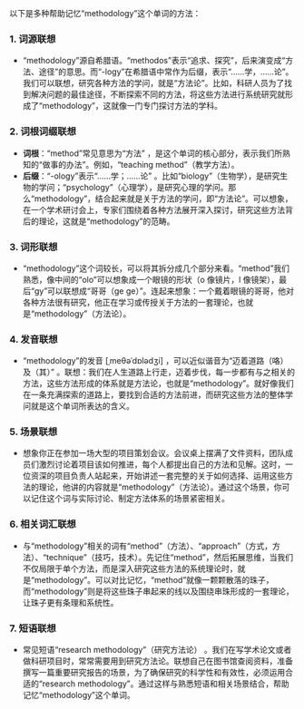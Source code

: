 以下是多种帮助记忆“methodology”这个单词的方法：

### 1. 词源联想
 - “methodology”源自希腊语。“methodos”表示“追求、探究”，后来演变成“方法、途径”的意思。而“-logy”在希腊语中常作为后缀，表示“……学，……论”。我们可以联想，研究各种方法的学问，就是“方法论”。比如，科研人员为了找到解决问题的最佳途径，不断探索不同的方法，将这些方法进行系统研究就形成了“methodology”，这就像一门专门探讨方法的学科。

### 2. 词根词缀联想
 - **词根**：“method”常见意思为“方法” ，是这个单词的核心部分，表示我们所熟知的“做事的办法”。例如，“teaching method”（教学方法）。
 - **后缀**：“-ology”表示“……学；……论” 。比如“biology”（生物学），是研究生物的学问；“psychology”（心理学），是研究心理的学问。那么“methodology”，结合起来就是关于方法的学问，即“方法论”。可以想象，在一个学术研讨会上，专家们围绕着各种方法展开深入探讨，研究这些方法背后的理论，这就是“methodology”的范畴。

### 3. 词形联想
 - “methodology”这个词较长，可以将其拆分成几个部分来看。“method”我们熟悉，像中间的“olo”可以想象成一个眼镜的形状（o 像镜片，l 像镜架），最后“gy”可以联想成“哥哥（ge ge）”。连起来想象：一个戴着眼镜的哥哥，他对各种方法很有研究，他正在学习或传授关于方法的一套理论，也就是“methodology”（方法论）。

### 4. 发音联想
 - “methodology”的发音 [ˌmeθəˈdɒlədʒi] ，可以近似谐音为“迈着道路（咯）及（其）” 。联想：我们在人生道路上行走，迈着步伐，每一步都有与之相关的方法，这些方法形成的体系就是方法论，也就是“methodology”。就好像我们在一条充满探索的道路上，要找到合适的方法前进，而研究这些方法的整体学问就是这个单词所表达的含义。

### 5. 场景联想
 - 想象你正在参加一场大型的项目策划会议。会议桌上摆满了文件资料，团队成员们激烈讨论着项目该如何推进，每个人都提出自己的方法和见解。这时，一位资深的项目负责人站起来，开始讲述一套完整的关于如何选择、运用这些方法的理论，他讲的内容就是“methodology”（方法论）。通过这个场景，你可以记住这个词与实际讨论、制定方法体系的场景紧密相关。

### 6. 相关词汇联想
 - 与“methodology”相关的词有“method”（方法）、“approach”（方式，方法）、“technique”（技巧，技术）。先记住“method”，然后拓展思维，当我们不仅局限于单个方法，而是深入研究这些方法的系统理论时，就是“methodology”。可以对比记忆，“method”就像一颗颗散落的珠子，而“methodology”则是将这些珠子串起来的线以及围绕串珠形成的一套理论，让珠子更有条理和系统性。

### 7. 短语联想
 - 常见短语“research methodology”（研究方法论） 。我们在写学术论文或者做科研项目时，常常需要用到研究方法论。联想自己在图书馆查阅资料，准备撰写一篇重要研究报告的场景，为了确保研究的科学性和有效性，必须运用合适的“research methodology”。通过这样与熟悉短语和相关场景结合，帮助记忆“methodology”这个单词。 